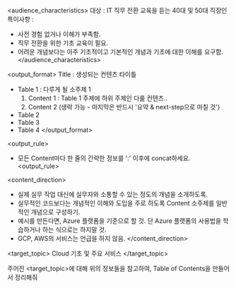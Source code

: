 
<audience_characteristics>
대상 : IT 직무 전환 교육을 듣는 40대 및 50대 직장인
특이사항 :
  - 사전 경험 없거나 이해가 부족함.
  - 직무 전환을 위한 기초 교육이 필요.
  - 어려운 개념보다는 아주 기초적이고 기본적인 개념과 기초에 대한 이해를 요구함.
</audience_characteristics>

<output_format>
Title : 생성되는 컨텐츠 타이틀
  - Table 1 : 다루게 될 소주제 1
    1. Content 1 : Table 1 주제에 하위 주제인 다룰 컨텐츠..
    2. Content 2
    (생략 가능 - 마지막은 반드시 '요약 & next-step으로 마칠 것')
  - Table 2
  - Table 3
  - Table 4
</output_format>

<output_rule>
- 모든 Content마다 한 줄의 간략한 정보를 ':' 이후에 concat하세요.
<output_rule>

<content_direction>
- 실제 실무 작업 대신에 실무자와 소통할 수 있는 정도의 개념을 소개하도록.
- 실무적인 코드보다는 개념적인 이해와 도입을 주로 하도록 Content 소주제를 일반적인 개념으로 구성하기.
- 예시를 만든다면, Azure 플랫폼을 기준으로 할 것. 단 Azure 플랫폼의 사용법을 학습하거나 하는 식으로는 하지말 것.
- GCP, AWS의 서비스는 언급을 하지 않음.
</content_direction>

<target_topic>
Cloud 기초 및 주요 서비스
</target_topic>

주어진 <target_topic>에 대해 위의 정보들을 참고하여, Table of Contents을 만들어서 정리해줘
